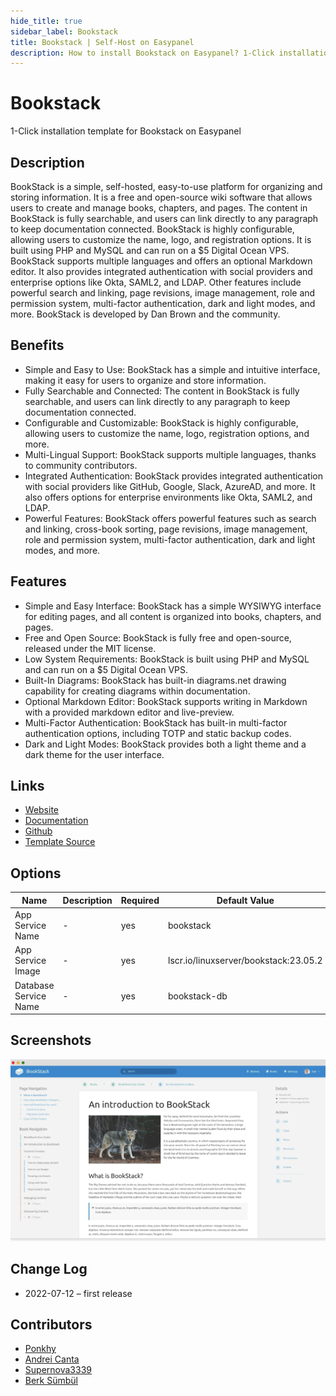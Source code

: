 ```yaml
---
hide_title: true
sidebar_label: Bookstack
title: Bookstack | Self-Host on Easypanel
description: How to install Bookstack on Easypanel? 1-Click installation template for Bookstack on Easypanel
---
```


<!-- generated -->

# Bookstack

1-Click installation template for Bookstack on Easypanel

## Description

BookStack is a simple, self-hosted, easy-to-use platform for organizing and storing information. It is a free and open-source wiki software that allows users to create and manage books, chapters, and pages. The content in BookStack is fully searchable, and users can link directly to any paragraph to keep documentation connected. BookStack is highly configurable, allowing users to customize the name, logo, and registration options. It is built using PHP and MySQL and can run on a $5 Digital Ocean VPS. BookStack supports multiple languages and offers an optional Markdown editor. It also provides integrated authentication with social providers and enterprise options like Okta, SAML2, and LDAP. Other features include powerful search and linking, page revisions, image management, role and permission system, multi-factor authentication, dark and light modes, and more. BookStack is developed by Dan Brown and the community.

## Benefits

- Simple and Easy to Use: BookStack has a simple and intuitive interface, making it easy for users to organize and store information.
- Fully Searchable and Connected: The content in BookStack is fully searchable, and users can link directly to any paragraph to keep documentation connected.
- Configurable and Customizable: BookStack is highly configurable, allowing users to customize the name, logo, registration options, and more.
- Multi-Lingual Support: BookStack supports multiple languages, thanks to community contributors.
- Integrated Authentication: BookStack provides integrated authentication with social providers like GitHub, Google, Slack, AzureAD, and more. It also offers options for enterprise environments like Okta, SAML2, and LDAP.
- Powerful Features: BookStack offers powerful features such as search and linking, cross-book sorting, page revisions, image management, role and permission system, multi-factor authentication, dark and light modes, and more.

## Features

- Simple and Easy Interface: BookStack has a simple WYSIWYG interface for editing pages, and all content is organized into books, chapters, and pages.
- Free and Open Source: BookStack is fully free and open-source, released under the MIT license.
- Low System Requirements: BookStack is built using PHP and MySQL and can run on a $5 Digital Ocean VPS.
- Built-In Diagrams: BookStack has built-in diagrams.net drawing capability for creating diagrams within documentation.
- Optional Markdown Editor: BookStack supports writing in Markdown with a provided markdown editor and live-preview.
- Multi-Factor Authentication: BookStack has built-in multi-factor authentication options, including TOTP and static backup codes.
- Dark and Light Modes: BookStack provides both a light theme and a dark theme for the user interface.

## Links

- [Website](https://www.bookstackapp.com/)
- [Documentation](https://www.bookstackapp.com/docs/)
- [Github](https://github.com/BookStackApp/BookStack)
- [Template Source](https://github.com/easypanel-io/templates/tree/main/templates/bookstack)

## Options

Name | Description | Required | Default Value
-|-|-|-
App Service Name | - | yes | bookstack
App Service Image | - | yes | lscr.io/linuxserver/bookstack:23.05.2
Database Service Name | - | yes | bookstack-db

## Screenshots

![Bookstack Screenshot](./assets/screenshot.png)

## Change Log

- 2022-07-12 – first release

## Contributors

- [Ponkhy](https://github.com/Ponkhy)
- [Andrei Canta](https://github.com/deiucanta)
- [Supernova3339](https://github.com/Supernova3339)
- [Berk Sümbül](https://berksmbl.com)
